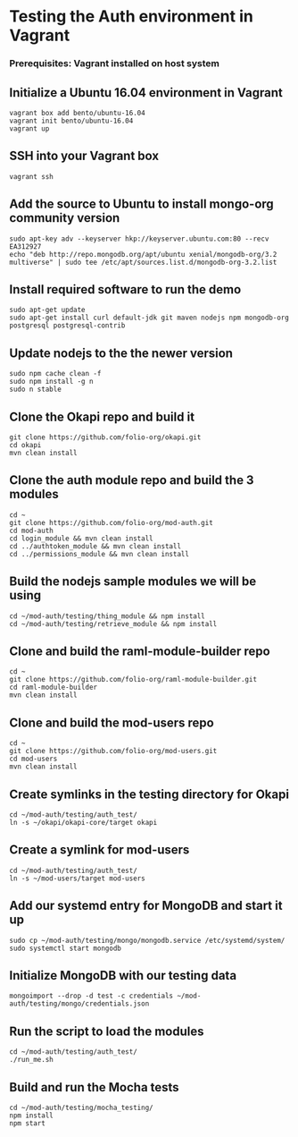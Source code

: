 # Testing the Auth environment in Vagrant

### Prerequisites: Vagrant installed on host system

## Initialize a Ubuntu 16.04 environment in Vagrant

```
vagrant box add bento/ubuntu-16.04
vagrant init bento/ubuntu-16.04
vagrant up
```

## SSH into your Vagrant box
```
vagrant ssh
```

## Add the source to Ubuntu to install mongo-org community version

```
sudo apt-key adv --keyserver hkp://keyserver.ubuntu.com:80 --recv EA312927
echo "deb http://repo.mongodb.org/apt/ubuntu xenial/mongodb-org/3.2 multiverse" | sudo tee /etc/apt/sources.list.d/mongodb-org-3.2.list
```

## Install required software to run the demo

```
sudo apt-get update
sudo apt-get install curl default-jdk git maven nodejs npm mongodb-org postgresql postgresql-contrib
```

## Update nodejs to the the newer version

```
sudo npm cache clean -f
sudo npm install -g n
sudo n stable
```

## Clone the Okapi repo and build it
```
git clone https://github.com/folio-org/okapi.git
cd okapi
mvn clean install
```

## Clone the auth module repo and build the 3 modules
```
cd ~
git clone https://github.com/folio-org/mod-auth.git
cd mod-auth
cd login_module && mvn clean install
cd ../authtoken_module && mvn clean install
cd ../permissions_module && mvn clean install
```

## Build the nodejs sample modules we will be using

```
cd ~/mod-auth/testing/thing_module && npm install
cd ~/mod-auth/testing/retrieve_module && npm install
```

## Clone and build the raml-module-builder repo
```
cd ~
git clone https://github.com/folio-org/raml-module-builder.git
cd raml-module-builder
mvn clean install
```

## Clone and build the mod-users repo
```
cd ~
git clone https://github.com/folio-org/mod-users.git
cd mod-users
mvn clean install
```

## Create symlinks in the testing directory for Okapi
```
cd ~/mod-auth/testing/auth_test/
ln -s ~/okapi/okapi-core/target okapi
```

## Create a symlink for mod-users
```
cd ~/mod-auth/testing/auth_test/
ln -s ~/mod-users/target mod-users
```
## Add our systemd entry for MongoDB and start it up
```
sudo cp ~/mod-auth/testing/mongo/mongodb.service /etc/systemd/system/
sudo systemctl start mongodb
```

## Initialize MongoDB with our testing data
``` 
mongoimport --drop -d test -c credentials ~/mod-auth/testing/mongo/credentials.json 
```

## Run the script to load the modules
```
cd ~/mod-auth/testing/auth_test/
./run_me.sh
```

## Build and run the Mocha tests

```
cd ~/mod-auth/testing/mocha_testing/
npm install
npm start

```

